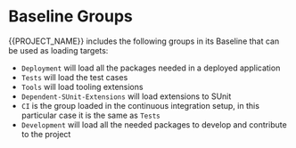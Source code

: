 # Baseline Groups

{{PROJECT_NAME}} includes the following groups in its Baseline that can be used as
loading targets:

- `Deployment` will load all the packages needed in a deployed application
- `Tests` will load the test cases
- `Tools` will load tooling extensions
- `Dependent-SUnit-Extensions` will load extensions to SUnit
- `CI` is the group loaded in the continuous integration setup, in this
  particular case it is the same as `Tests`
- `Development` will load all the needed packages to develop and contribute to
   the project
